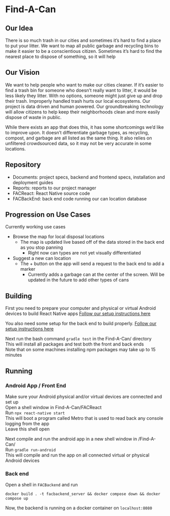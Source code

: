 # Find-A-Can

## Our Idea
There is so much trash in our cities and sometimes it’s hard to find a place to put your litter. We want to map all public garbage and recycling bins to make it easier to be a conscientious citizen. Sometimes it’s hard to find the nearest place to dispose of something, so it will help 
## Our Vision
We want to help people who want to make our cities cleaner. If it’s easier to find a trash bin for someone who doesn’t really want to litter, it would be less likely they litter. With no options, someone might just give up and drop their trash. Improperly handled trash hurts our local ecosystems. Our project is data driven and human powered. Our groundbreaking technology will allow citizens to help keep their neighborhoods clean and more easily dispose of waste in public.

While there exists an app that does this, it has some shortcomings we’d like to improve upon. It doesn’t differentiate garbage types, as recycling, compost, and garbage are all listed as the same thing. It also relies on unfiltered crowdsourced data, so it may not be very accurate in some locations. 

## Repository
- Documents: project specs, backend and frontend specs, installation and deployment guides
- Reports: reports to our project manager
- FACReact: React Native source code
- FACBackEnd: back end code running our can location database

## Progression on Use Cases
Currently working use cases
- Browse the map for local disposal locations
  - The map is updated live based off of the data stored in the back end as you stop panning
    - Right now can types are not yet visually differentiated
- Suggest a new can location
  - The + button on the app will send a request to the back end to add a marker
    - Currently adds a garbage can at the center of the screen. Will be updated in the future to add other types of cans

## Building 

First you need to prepare your computer and physical or virtual Android devices to build React Native apps
[Follow our setup instructions here](https://github.com/Find-A-Can/Find-A-Can/blob/main/Documents/Front-End%20Environment%20Setup.md)

You also need some setup for the back end to build properly. 
[Follow our setup instructions here](https://github.com/Find-A-Can/Find-A-Can/blob/main/Documents/Back-End%20Setup.md)

Next run the bash command `gradle test` in the Find-A-Can/ directory   
This will install all packages and test both the front and back ends  
Note that on some machines installing npm packages may take up to 15 minutes



## Running 

### Android App / Front End
Make sure your Android physical and/or virtual devices are connected and set up  
Open a shell window in Find-A-Can/FACReact  
Run `npx react-native start`  
This will boot a program called Metro that is used to read back any console logging from the app  
Leave this shell open

Next compile and run the android app in a new shell window in /Find-A-Can/  
Run `gradle run-android`  
This will compile and run the app on all connected virtual or physical Android devices

### Back end

Open a shell in `FACBackend` and run

 `docker build . -t facbackend_server && docker compose down && docker compose up`

Now, the backend is running on a docker container on `localhost:8080`

